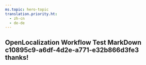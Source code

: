```yaml
---
ms.topic: hero-topic
translation.priority.ht: 
  - zh-cn
  - de-de
---
```

## OpenLocalization Workflow Test MarkDown c10895c9-a6df-4d2e-a771-e32b866d3fe3 thanks!
